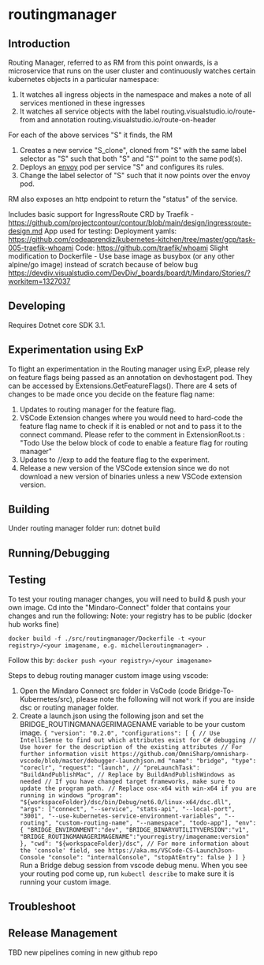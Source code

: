 ﻿ # routingmanager

 Introduction
 ------------
 Routing Manager, referred to as RM from this point onwards, is a microservice that runs on the user cluster and continuously watches certain kubernetes objects in a particular namespace:
 1. It watches all ingress objects in the namespace and makes a note of all services mentioned in these ingresses
 2. It watches all service objects with the label routing.visualstudio.io/route-from and annotation routing.visualstudio.io/route-on-header

 For each of the above services "S" it finds, the RM
 1. Creates a new service   "S_clone", cloned from "S" with the same label selector as "S" such that both "S" and "S'" point to the same pod(s).
 2. Deploys an [envoy](https://www.envoyproxy.io/) pod per service "S" and configures its rules.
 3. Change the label selector of "S" such that it now points over the envoy pod.

 RM also exposes an http endpoint to return the "status" of the service.

 
Includes basic support for IngressRoute CRD by Traefik - https://github.com/projectcontour/contour/blob/main/design/ingressroute-design.md
App used for testing: 
Deployment yamls: https://github.com/codeaprendiz/kubernetes-kitchen/tree/master/gcp/task-005-traefik-whoami
Code: https://github.com/traefik/whoami
    Slight modification to Dockerfile - Use base image as busybox (or any other alpine/go image) instead of scratch because of below bug
    https://devdiv.visualstudio.com/DevDiv/_boards/board/t/Mindaro/Stories/?workitem=1327037

 Developing
------------
 Requires Dotnet core SDK 3.1.

 Experimentation using ExP
 -------------------------
 To flight an experimentation in the Routing manager using ExP, please rely on feature flags being passed as an annotation on devhostagent pod. They can be accessed by Extensions.GetFeatureFlags().
 There are 4 sets of changes to be made once you decide on the feature flag name:
 1. Updates to routing manager for the feature flag.
 2. VSCode Extension changes where you would need to hard-code the feature flag name to check if it is enabled or not and to pass it to the connect command. Please refer to the comment in ExtensionRoot.ts : "Todo Use the below block of code to enable a feature flag for routing manager"
 3. Updates to //exp to add the feature flag to the experiment.
 4. Release a new version of the VSCode extension since we do not download a new version of binaries unless a new VSCode extension version.

 Building
-------------
Under routing manager folder run:
 dotnet build

Running/Debugging
-------
 

Testing
-------
To test your routing manager changes, you will need to build & push your own image.  Cd into the "Mindaro-Connect" folder that contains your changes and run the following:
Note: your registry has to be public (docker hub works fine)

`docker build -f ./src/routingmanager/Dockerfile -t <your registry>/<your imagename, e.g. michelleroutingmanager> .`

Follow this by:
`docker push <your registry>/<your imagename>`

Steps to debug routing manager custom image using vscode:

1. Open the Mindaro Connect src folder in VsCode (code Bridge-To-Kubernetes/src), please note the following will not work if you are inside dsc or routing manager folder.
2. Create a launch.json using the following json and set the BRIDGE_ROUTINGMANAGERIMAGENAME variable to be your custom image.
`{
    "version": "0.2.0",
    "configurations": [
        {
            // Use IntelliSense to find out which attributes exist for C# debugging
            // Use hover for the description of the existing attributes
            // For further information visit https://github.com/OmniSharp/omnisharp-vscode/blob/master/debugger-launchjson.md
            "name": "bridge",
            "type": "coreclr",
            "request": "launch",
            // "preLaunchTask": "BuildAndPublishMac", // Replace by BuildAndPublishWindows as needed
            // If you have changed target frameworks, make sure to update the program path.
            // Replace osx-x64 with win-x64 if you are running in windows
            "program": "${workspaceFolder}/dsc/bin/Debug/net6.0/linux-x64/dsc.dll",
            "args": ["connect", "--service", "stats-api", "--local-port", "3001", "--use-kubernetes-service-environment-variables", "--routing", "custom-routing-name", "--namespace", "todo-app"],
            "env": {
                "BRIDGE_ENVIRONMENT":"dev",
                "BRIDGE_BINARYUTILITYVERSION":"v1",
                "BRIDGE_ROUTINGMANAGERIMAGENAME":"yourregistry/imagename:version"
            },
            "cwd": "${workspaceFolder}/dsc",
            // For more information about the 'console' field, see https://aka.ms/VSCode-CS-LaunchJson-Console
            "console": "internalConsole",
            "stopAtEntry": false
        }
    ]
}`
Run a Bridge debug session from vscode debug menu.
When you see your routing pod come up, run `kubectl describe` to make sure it is running your custom image.


Troubleshoot
------------


Release Management
------------------
TBD new pipelines coming in new github repo